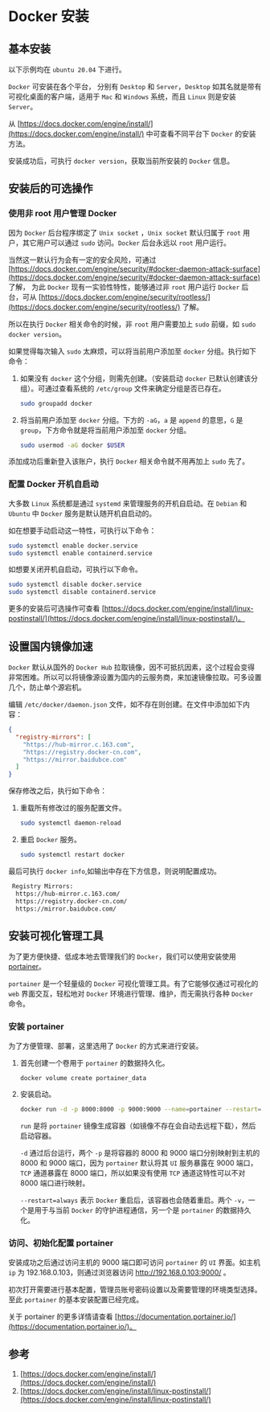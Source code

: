 # Docker 安装

## 基本安装

以下示例均在 `ubuntu 20.04` 下进行。

`Docker` 可安装在各个平台， 分别有 `Desktop` 和 `Server`，`Desktop` 如其名就是带有可视化桌面的客户端，适用于 `Mac` 和 `Windows` 系统，而且 `Linux` 则是安装 `Server`。

从 [https://docs.docker.com/engine/install/](https://docs.docker.com/engine/install/) 中可查看不同平台下 `Docker` 的安装方法。

安装成功后，可执行 `docker version`，获取当前所安装的 `Docker` 信息。

## 安装后的可选操作

### 使用非 root 用户管理 Docker

因为 `Docker` 后台程序绑定了 `Unix socket` ，`Unix socket` 默认归属于 `root` 用户，其它用户可以通过 `sudo` 访问。`Docker` 后台永远以 `root` 用户运行。

当然这一默认行为会有一定的安全风险，可通过 [https://docs.docker.com/engine/security/#docker-daemon-attack-surface](https://docs.docker.com/engine/security/#docker-daemon-attack-surface)
了解，
为此 `Docker` 现有一实验性特性，能够通过非 `root` 用户运行 `Docker` 后台，可从 [https://docs.docker.com/engine/security/rootless/](https://docs.docker.com/engine/security/rootless/) 了解。

所以在执行 `Docker` 相关命令的时候，非 `root` 用户需要加上 `sudo` 前缀，如 `sudo docker version`。

如果觉得每次输入 `sudo` 太麻烦，可以将当前用户添加至 `docker` 分组。执行如下命令：

1. 如果没有 `docker` 这个分组，则需先创建。（安装启动 `docker` 已默认创建该分组）。可通过查看系统的 `/etc/group` 文件来确定分组是否已存在。

   ```sh
   sudo groupadd docker
   ```

2. 将当前用户添加至 `docker` 分组。下方的 `-aG`，`a` 是 `append` 的意思，`G` 是 `group`，下方命令就是将当前用户添加至 `docker` 分组。

   ```sh
   sudo usermod -aG docker $USER
   ```

添加成功后重新登入该账户，执行 `Docker` 相关命令就不用再加上 `sudo` 先了。

### 配置 Docker 开机自启动

大多数 `Linux` 系统都是通过 `systemd` 来管理服务的开机自启动。在 `Debian` 和 `Ubuntu` 中 `Docker` 服务是默认随开机自启动的。

如在想要手动启动这一特性，可执行以下命令：

```sh
sudo systemctl enable docker.service
sudo systemctl enable containerd.service
```

如想要关闭开机自启动，可执行以下命令。

```sh
sudo systemctl disable docker.service
sudo systemctl disable containerd.service
```

更多的安装后可选操作可查看 [https://docs.docker.com/engine/install/linux-postinstall/](https://docs.docker.com/engine/install/linux-postinstall/)。

## 设置国内镜像加速

`Docker` 默认从国外的 `Docker Hub` 拉取镜像，因不可抵抗因素，这个过程会变得非常困难。所以可以将镜像源设置为国内的云服务商，来加速镜像拉取。可多设置几个，防止单个源宕机。

编辑 `/etc/docker/daemon.json` 文件，如不存在则创建。在文件中添加如下内容：

```json
{
  "registry-mirrors": [
    "https://hub-mirror.c.163.com",
    "https://registry.docker-cn.com",
    "https://mirror.baidubce.com"
  ]
}
```

保存修改之后，执行如下命令：

1. 重载所有修改过的服务配置文件。

   ```sh
   sudo systemctl daemon-reload
   ```

2. 重启 `Docker` 服务。

   ```sh
   sudo systemctl restart docker
   ```

最后可执行 `docker info`,如输出中存在下方信息，则说明配置成功。

```sh
 Registry Mirrors:
  https://hub-mirror.c.163.com/
  https://registry.docker-cn.com/
  https://mirror.baidubce.com/
```

## 安装可视化管理工具

为了更方便快捷、低成本地去管理我们的 `Docker`，我们可以使用安装使用 [portainer](https://github.com/portainer/portainer)。

`portainer` 是一个轻量级的 `Docker` 可视化管理工具。有了它能够仅通过可视化的 `web` 界面交互，轻松地对 `Docker` 环境进行管理、维护，而无需执行各种 `Docker` 命令。

### 安装 portainer

为了方便管理、部署，这里选用了 `Docker` 的方式来进行安装。

1. 首先创建一个卷用于 `portainer` 的数据持久化。

   ```sh
   docker volume create portainer_data
   ```

2. 安装启动。

   ```sh
   docker run -d -p 8000:8000 -p 9000:9000 --name=portainer --restart=always -v /var/run/docker.sock:/var/run/docker.sock -v portainer_data:/data portainer/portainer-ce
   ```

   `run` 是将 `portainer` 镜像生成容器（如镜像不存在会自动去远程下载），然后启动容器。

   `-d` 通过后台运行，两个 `-p` 是将容器的 8000 和 9000 端口分别映射到主机的 8000 和 9000 端口，因为 `portainer` 默认将其 `UI` 服务暴露在 9000 端口，`TCP` 通道暴露在 8000 端口，所以如果没有使用 `TCP` 通道这特性可以不对 8000 端口进行映射。

   `--restart=always` 表示 `Docker` 重启后，该容器也会随着重启。两个 `-v`，一个是用于与当前 `Docker` 的守护进程通信，另一个是 `portainer` 的数据持久化。

### 访问、初始化配置 portainer

安装成功之后通过访问主机的 9000 端口即可访问 `portainer` 的 `UI` 界面。如主机 `ip` 为 192.168.0.103，则通过浏览器访问 http://192.168.0.103:9000/ 。

初次打开需要进行基本配置，管理员账号密码设置以及需要管理的环境类型选择。至此 `portainer` 的基本安装配置已经完成。

关于 portainer 的更多详情请查看 [https://documentation.portainer.io/](https://documentation.portainer.io/)。

## 参考

1. [https://docs.docker.com/engine/install/](https://docs.docker.com/engine/install/)
2. [https://docs.docker.com/engine/install/linux-postinstall/](https://docs.docker.com/engine/install/linux-postinstall/)
